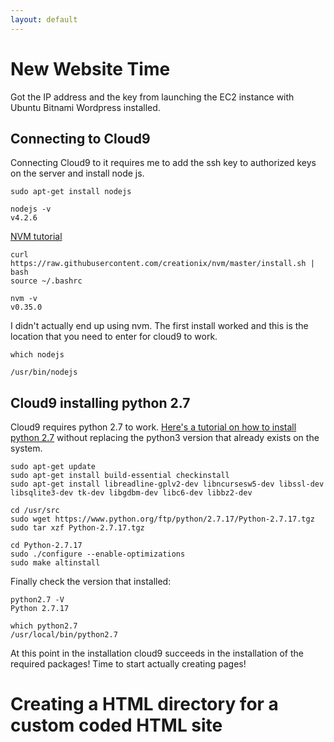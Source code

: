 ```yaml
---
layout: default
---
```


# New Website Time

Got the IP address and the key from launching the EC2 instance with Ubuntu Bitnami Wordpress installed.

## Connecting to Cloud9

Connecting Cloud9 to it requires me to add the ssh key to authorized keys on the server and install node js.
```
sudo apt-get install nodejs

nodejs -v
v4.2.6
```

[NVM tutorial](https://tecadmin.net/install-nodejs-with-nvm/)

```
curl https://raw.githubusercontent.com/creationix/nvm/master/install.sh | bash
source ~/.bashrc

nvm -v
v0.35.0
```

I didn't actually end up using nvm. The first install worked and this is the location that you need to enter for cloud9 to work.

```
which nodejs

/usr/bin/nodejs
```

## Cloud9 installing python 2.7

Cloud9 requires python 2.7 to work. [Here's a tutorial on how to install python 2.7](https://tecadmin.net/install-python-2-7-on-ubuntu-and-linuxmint/) without replacing the python3 version that already exists on the system.

```
sudo apt-get update
sudo apt-get install build-essential checkinstall
sudo apt-get install libreadline-gplv2-dev libncursesw5-dev libssl-dev libsqlite3-dev tk-dev libgdbm-dev libc6-dev libbz2-dev

cd /usr/src
sudo wget https://www.python.org/ftp/python/2.7.17/Python-2.7.17.tgz
sudo tar xzf Python-2.7.17.tgz

cd Python-2.7.17
sudo ./configure --enable-optimizations
sudo make altinstall
```

Finally check the version that installed:

```
python2.7 -V
Python 2.7.17

which python2.7
/usr/local/bin/python2.7
```

At this point in the installation cloud9 succeeds in the installation of the required packages! Time to start actually creating pages!

# Creating a HTML directory for a custom coded HTML site
